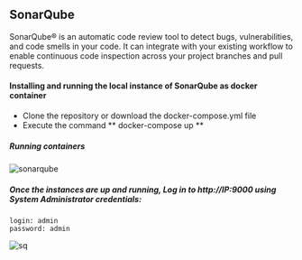## SonarQube
SonarQube® is an automatic code review tool to detect bugs, vulnerabilities, and code smells in your code. It can integrate with your existing workflow to enable continuous code inspection across your project branches and pull requests.

#### Installing and running the local instance of SonarQube as docker container
- Clone the repository or download the docker-compose.yml file
- Execute the command ** docker-compose up **

##### Running containers
![sonarqube](https://user-images.githubusercontent.com/73134659/152849762-563d047c-a05b-4f9e-8a44-fb6dda9bbb73.JPG)

##### Once the instances are up and running, Log in to http://IP:9000 using System Administrator credentials:
```
login: admin
password: admin
```
![sq](https://user-images.githubusercontent.com/73134659/152848728-c44712c6-8187-4de9-be6a-1448330cc99a.JPG)
